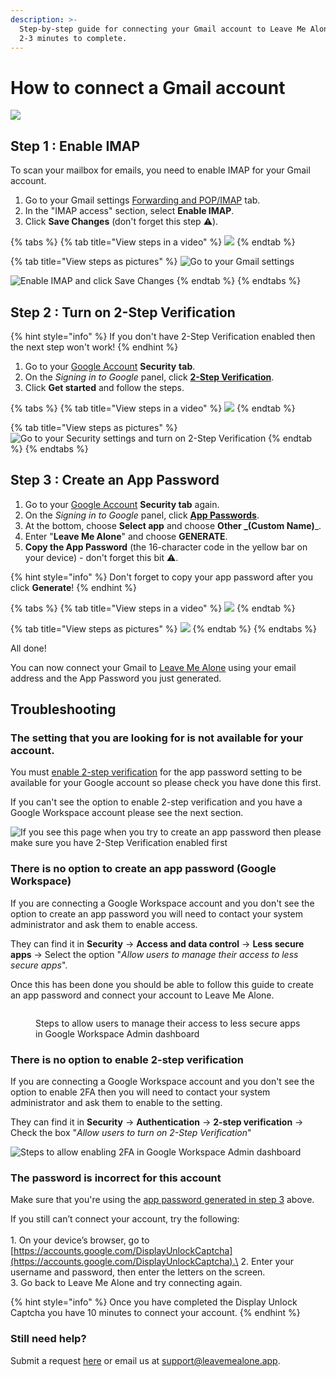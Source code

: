 ```yaml
---
description: >-
  Step-by-step guide for connecting your Gmail account to Leave Me Alone. Takes
  2-3 minutes to complete.
---
```


# How to connect a Gmail account

![](<../.gitbook/assets/lma-plus-gmail (1).png>)

## Step 1 : Enable IMAP

To scan your mailbox for emails, you need to enable IMAP for your Gmail account.

1. Go to your Gmail settings [Forwarding and POP/IMAP](https://mail.google.com/mail/#settings/fwdandpop) tab.
2. In the "IMAP access" section, select **Enable IMAP**.
3. Click **Save Changes** (don't forget this step ⚠️).

{% tabs %}
{% tab title="View steps in a video" %}
![](../.gitbook/assets/1-enable-imap-2.gif)
{% endtab %}

{% tab title="View steps as pictures" %}
![Go to your Gmail settings](../.gitbook/assets/1-settings.png)

![Enable IMAP and click Save Changes](../.gitbook/assets/1gmail-settings-with-save-numbered.png)
{% endtab %}
{% endtabs %}



## Step 2 : Turn on 2-Step Verification

{% hint style="info" %}
If you don't have 2-Step Verification enabled then the next step won't work!
{% endhint %}

1. Go to your [Google Account](https://myaccount.google.com/) **Security** **tab**.
2. On the _Signing in to Google_ panel, click [**2-Step Verification**](https://myaccount.google.com/signinoptions/two-step-verification).
3. Click **Get started** and follow the steps.

{% tabs %}
{% tab title="View steps in a video" %}
![](../.gitbook/assets/2-enable-2fa.gif)
{% endtab %}

{% tab title="View steps as pictures" %}
![Go to your Security settings and turn on 2-Step Verification](../.gitbook/assets/2gmail-2fa.png)
{% endtab %}
{% endtabs %}



## Step 3 : Create an App Password

1. Go to your [Google Account](https://myaccount.google.com/) **Security tab** again.
2. On the _Signing in to Google_ panel, click [**App Passwords**](https://myaccount.google.com/apppasswords).
3. At the bottom, choose **Select app** and choose **Other **_**(Custom Name)**_.
4. Enter "**Leave Me Alone**" and choose **GENERATE**.
5. **Copy the App Password** (the 16-character code in the yellow bar on your device) - don't forget this bit ️⚠️.

{% hint style="info" %}
Don't forget to copy your app password after you click **Generate**!
{% endhint %}

{% tabs %}
{% tab title="View steps in a video" %}
![](../.gitbook/assets/3-app-password.gif)
{% endtab %}

{% tab title="View steps as pictures" %}
![](../.gitbook/assets/3-app-password.png)
{% endtab %}
{% endtabs %}

All done!

You can now connect your Gmail to [Leave Me Alone](https://leavemealone.app/) using your email address and the App Password you just generated.

## Troubleshooting

### The setting that you are looking for is not available for your account.

You must [enable 2-step verification](connecting-gmail.md#step-2-turn-on-2-step-verification) for the app password setting to be available for your Google account so please check you have done this first.

If you can't see the option to enable 2-step verification and you have a Google Workspace account please see the next section.

![If you see this page when you try to create an app password then please make sure you have 2-Step Verification enabled first](../.gitbook/assets/setting-not-found.png)

### There is no option to create an app password (Google Workspace)

If you are connecting a Google Workspace account and you don't see the option to create an app password you will need to contact your system administrator and ask them to enable access.

They can find it in **Security** -> **Access and data control** -> **Less secure apps** -> Select the option "_Allow users to manage their access to less secure apps_".

Once this has been done you should be able to follow this guide to create an app password and connect your account to Leave Me Alone.

<figure><img src="../.gitbook/assets/less secure apps.png" alt=""><figcaption><p>Steps to allow users to manage their access to less secure apps in Google Workspace Admin dashboard</p></figcaption></figure>

### There is no option to enable 2-step verification

If you are connecting a Google Workspace account and you don't see the option to enable 2FA then you will need to contact your system administrator and ask them to enable to the setting.

They can find it in **Security** -> **Authentication** -> **2-step verification** -> Check the box "_Allow users to turn on 2-Step Verification_"

![Steps to allow enabling 2FA in Google Workspace Admin dashboard](../.gitbook/assets/gworkspace-2fa.png)

### The password is incorrect for this account

Make sure that you're using the [app password generated in step 3](connecting-gmail.md#step-3-create-an-app-password) above.

​​If you still can’t connect your account, try the following:\
\
1\. On your device’s browser, go to [https://accounts.google.com/DisplayUnlockCaptcha](https://accounts.google.com/DisplayUnlockCaptcha).\
2\. Enter your username and password, then enter the letters on the screen.\
3\. Go back to Leave Me Alone and try connecting again.

{% hint style="info" %}
Once you have completed the Display Unlock Captcha you have 10 minutes to connect your account.
{% endhint %}



### Still need help?

Submit a request [here](https://leavemealone.app/feedback) or email us at [support@leavemealone.app](mailto:support@leavemealone.app).
